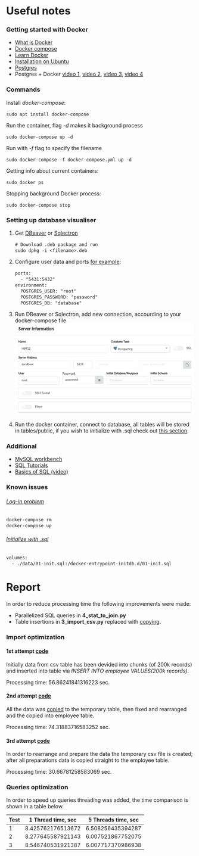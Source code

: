 # Useful notes

### Getting started with Docker

+ [What is Docker](https://www.youtube.com/watch?v=YFl2mCHdv24)
+ [Docker compose](https://www.youtube.com/watch?v=Qw9zlE3t8Ko)
+ [Learn Docker](https://www.youtube.com/watch?v=wCTTHhehJbU)
+ [Installation on Ubuntu](https://docs.docker.com/install/linux/docker-ce/ubuntu/)
+ [Postgres](https://hub.docker.com/_/postgres/)
+ Postgres + Docker [video 1](https://www.youtube.com/watch?v=AVGjN28E760), [video 2](https://www.youtube.com/watch?v=q5J3rtAGGNU), [video 3](https://www.youtube.com/watch?v=A8dErdDMqb0), [video 4](https://www.youtube.com/watch?v=aHbE3pTyG-Q)

### Commands
Install *docker-compose*:

    sudo apt install docker-compose

Run the container, flag *-d* makes it background process

    sudo docker-compose up -d

Run with *-f* flag to specify the filename

    sudo docker-compose -f docker-compose.yml up -d

Getting info about current containers:

    sudo docker ps

Stopping background Docker process:

    sudo docker-compose stop

### Setting up database visualiser
1. Get [DBeaver](https://dbeaver.io/download/) or [Sqlectron](https://sqlectron.github.io/)
    ```
    # Download .deb package and run
    sudo dpkg -i <filename>.deb 
    ```
2. Configure user data and ports [for example](https://github.com/EgorOs/osinkin_hw12/blob/master/docker-compose.yml#L7):

    ```
    ports: 
      - "5431:5432"
    environment:
      POSTGRES_USER: "root"
      POSTGRES_PASSWORD: "password"
      POSTGRES_DB: "database"
    ```
3. Run DBeaver or Sqlectron, add new connection, accourding to your docker-compose file
    ![Connection setup](https://raw.githubusercontent.com/EgorOs/osinkin_hw12/master/imgs/connection_setup.png)

4. Run the docker container, connect to database, all tables will be stored in tables/public, if you wish to initialize with .sql check out [this section](https://github.com/EgorOs/osinkin_hw12#initialize-with-sql).

### Additional
+ [MySQL workbench](https://linode.com/docs/databases/mysql/install-and-configure-mysql-workbench-on-ubuntu/)
+ [SQL Tutorials](https://www.w3schools.com/sql/)
+ [Basics of SQL (video)](https://www.youtube.com/watch?v=bEtnYWuo2Bw)

### Known issues

###### [Log-in problem](https://stackoverflow.com/questions/29580798/docker-compose-environment-variables)

    docker-compose rm
    docker-compose up

###### [Initialize with .sql](https://gist.github.com/onjin/2dd3cc52ef79069de1faa2dfd456c945)

    volumes:
      - ./data/01-init.sql:/docker-entrypoint-initdb.d/01-init.sql

# Report

In order to reduce processing time the following improvements were made:
+ Parallelized SQL queries in **4_stat_to_join.py**
+ Table insertions in **3_import_csv.py** replaced with [copying](http://initd.org/psycopg/docs/cursor.html#cursor.copy_from).

### Import optimization


#### 1st attempt [code](https://github.com/EgorOs/osinkin_hw12/blob/master/unoptimized/3_import_csv_v1.py)
Initially data from csv table has been devided into chunks (of 200k records) and inserted into table via *INSERT INTO employee VALUES(200k records)*.

Processing time: 56.86241841316223 sec. 

#### 2nd attempt [code](https://github.com/EgorOs/osinkin_hw12/blob/master/unoptimized/3_import_csv_v2.py)
All the data was [copied](http://initd.org/psycopg/docs/cursor.html#cursor.copy_from) to the temporary table, then fixed and rearranged and the copied into employee table.

Processing time: 74.31883716583252 sec. 

#### 3rd attempt [code](https://github.com/EgorOs/osinkin_hw12/blob/master/3_import_csv.py)
In order to rearrange and prepare the data the temporary csv file is created; after all preparations data is copied straight to the employee table.

Processing time: 30.66781258583069 sec.

### Queries optimization

In order to speed up queries threading was added, the time comparison is shown in a table below.

 Test    |  1 Thread time, sec  |  5 Threads time, sec  
 ------  |  ------------------  |  -------------------  
 1       |  8.425762176513672   |  6.508256435394287   
 2       |  8.277645587921143   |  6.007521867752075 
 3       |  8.546740531921387   |  6.007717370986938  


